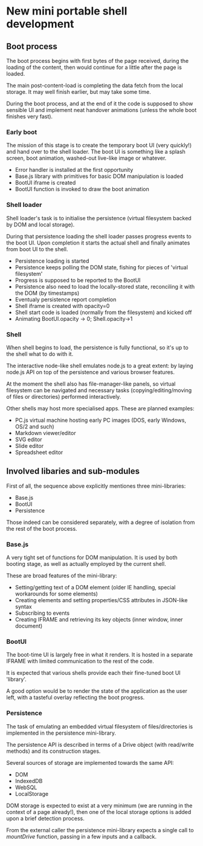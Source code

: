 New mini portable shell development
=========================

## Boot process

The boot process begins with first bytes of the page received, during the loading of the content,
then would continue for a little after the page is loaded.

The main post-content-load is completing the data fetch from the local storage. It may well finish earlier,
but may take some time.

During the boot process, and at the end of it the code is supposed to show sensible UI
and implement neat handover animations (unless the whole boot finishes very fast).

### Early boot

The mission of this stage is to create the temporary boot UI (very quickly!) and hand over to the shell loader.
The boot UI is something like a splash screen, boot animation, washed-out live-like image or whatever.

 * Error handler is installed at the first opportunity
 * Base.js library with primitives for basic DOM manipulation is loaded
 * BootUI iframe is created
 * BootUI function is invoked to draw the boot animation

### Shell loader

Shell loader's task is to initialise the persistence (virtual filesystem backed by DOM and local storage).

During that persistence loading the shell loader passes progress events to the boot UI. Upon completion
it starts the actual shell and finally animates from boot UI to the shell.

 * Persistence loading is started
 * Persistence keeps polling the DOM state, fishing for pieces of 'virtual filesystem'
 * Progress is supposed to be reported to the BootUI
 * Persistence also need to load the locally-stored state, reconciling it with the DOM (by timestamps)
 * Eventualy persistence report completion
 * Shell iframe is created with opacity=0
 * Shell start code is loaded (normally from the filesystem) and kicked off
 * Animating BootUI.opacity -> 0; Shell.opacity->1

 ### Shell

When shell begins to load, the persistence is fully functional, so it's up to the shell what to do with it.

The interactive node-like shell emulates node.js to a great extent: by laying node.js API on top of the persistence and various browser features.

At the moment the shell also has file-manager-like panels, so virtual filesystem can be navigated
and necessary tasks (copying/editing/moving of files or directories) performed interactively.

Other shells may host more specialised apps. These are planned examples:

 * PC.js virtual machine hosting early PC images (DOS, early Windows, OS/2 and such)
 * Markdown viewer/editor
 * SVG editor
 * Slide editor
 * Spreadsheet editor

## Involved libaries and sub-modules

First of all, the sequence above explicitly mentiones three mini-libraries:

 * Base.js
 * BootUI
 * Persistence

Those indeed can be considered separately, with a degree of isolation from the rest of the boot process.

### Base.js

A very tight set of functions for DOM manipulation. It is used by both booting stage, as well as actually employed by the current shell.

These are broad features of the mini-library:

 * Setting/getting text of a DOM element (older IE handling, special workarounds for some elements)
 * Creating elements and setting properties/CSS attributes in JSON-like syntax
 * Subscribing to events
 * Creating IFRAME and retrieving its key objects (inner window, inner document)

### BootUI

The boot-time UI is largely free in what it renders. It is hosted in a separate IFRAME
with limited communication to the rest of the code.

It is expected that various shells provide each their fine-tuned boot UI 'library'.

A good option would be to render the state of the application as the user left,
with a tasteful overlay reflecting the boot progress.

### Persistence

The task of emulating an embedded virtual filesystem of files/directories is implemented in the persistence mini-library.

The persistence API is described in terms of a Drive object (with read/write methods) and its construction stages.

Several sources of storage are implemented towards the same API:

 * DOM
 * IndexedDB
 * WebSQL
 * LocalStorage

DOM storage is expected to exist at a very minimum (we are running in the context of a page already!),
then one of the local storage options is added upon a brief detection process.

From the external caller the persistence mini-library expects a single call to *mountDrive* function,
passing in a few inputs and a callback.